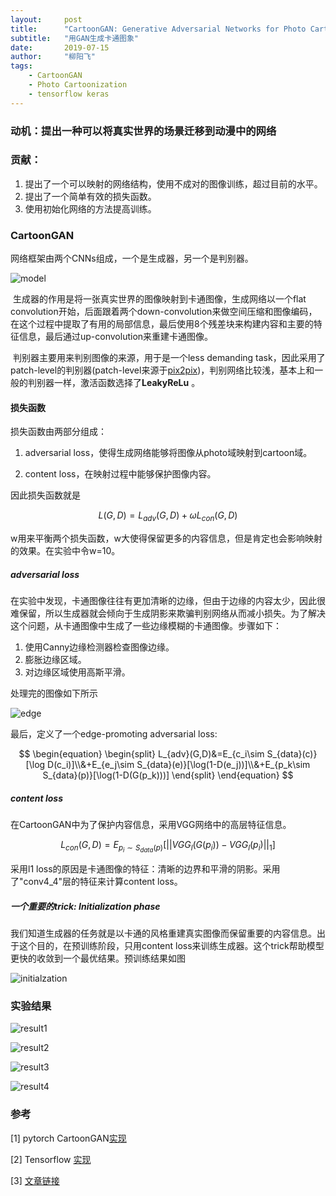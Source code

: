 ```yaml
---
layout:     post
title:      "CartoonGAN: Generative Adversarial Networks for Photo Cartoonization"
subtitle:   "用GAN生成卡通图象"
date:       2019-07-15
author:     "柳阳飞"
tags:
    - CartoonGAN
    - Photo Cartoonization
    - tensorflow keras
---
```

### 动机：提出一种可以将真实世界的场景迁移到动漫中的网络

### 贡献：

1. 提出了一个可以映射的网络结构，使用不成对的图像训练，超过目前的水平。
2. 提出了一个简单有效的损失函数。
3. 使用初始化网络的方法提高训练。

### CartoonGAN

网络框架由两个CNNs组成，一个是生成器，另一个是判别器。

![model](/img/20190715/model.png)

​	生成器的作用是将一张真实世界的图像映射到卡通图像，生成网络以一个flat convolution开始，后面跟着两个down-convolution来做空间压缩和图像编码，在这个过程中提取了有用的局部信息，最后使用8个残差块来构建内容和主要的特征信息，最后通过up-convolution来重建卡通图像。

​	判别器主要用来判别图像的来源，用于是一个less demanding task，因此采用了patch-level的判别器(patch-level来源于[pix2pix](https://arxiv.org/pdf/1611.07004v1.pdf))，判别网络比较浅，基本上和一般的判别器一样，激活函数选择了**LeakyReLu** 。

#### 损失函数

损失函数由两部分组成：

1. adversarial loss，使得生成网络能够将图像从photo域映射到cartoon域。

2. content loss，在映射过程中能够保护图像内容。

因此损失函数就是

   $$
   L(G,D) = L_{adv}(G, D) + \omega L_{con}(G,D)
   $$
   
   w用来平衡两个损失函数，w大使得保留更多的内容信息，但是肯定也会影响映射的效果。在实验中令w=10。

##### adversarial loss

在实验中发现，卡通图像往往有更加清晰的边缘，但由于边缘的内容太少，因此很难保留，所以生成器就会倾向于生成阴影来欺骗判别网络从而减小损失。为了解决这个问题，从卡通图像中生成了一些边缘模糊的卡通图像。步骤如下：

1. 使用Canny边缘检测器检查图像边缘。
2. 膨胀边缘区域。
3. 对边缘区域使用高斯平滑。

处理完的图像如下所示

![edge](/img/20190715/edge.png)

最后，定义了一个edge-promoting adversarial loss:

$$
\begin{equation}
\begin{split}
L_{adv}(G,D)&=E_{c_i\sim S_{data}(c)}[\log D(c_i)]\\&+E_{e_j\sim S_{data}(e)}[\log(1-D(e_j))]\\&+E_{p_k\sim S_{data}(p)}[\log(1-D(G(p_k)))]
\end{split}
\end{equation}
$$

##### content loss

在CartoonGAN中为了保护内容信息，采用VGG网络中的高层特征信息。

$$
L_{con}(G,D)=E_{p_i\sim S_{data}(p)}[||VGG_l(G(p_i))-VGG_l(p_i)||_1]
$$

采用l1 loss的原因是卡通图像的特征：清晰的边界和平滑的阴影。采用了"conv4_4"层的特征来计算content loss。

##### 一个重要的trick: Initialization phase

我们知道生成器的任务就是以卡通的风格重建真实图像而保留重要的内容信息。出于这个目的，在预训练阶段，只用content loss来训练生成器。这个trick帮助模型更快的收敛到一个最优结果。预训练结果如图

![initialzation](/img/20190715/intialization.png)

### 实验结果

![result1](/img/20190715/result1.png)

![result2](/img/20190715/result2.png)

![result3](/img/20190715/result3.png)

![result4](/img/20190715/result4.png)

### 参考

[1] pytorch CartoonGAN[实现](https://github.com/znxlwm/pytorch-CartoonGAN)

[2] Tensorflow [实现](https://github.com/taki0112/CartoonGAN-Tensorflow)

[3] [文章链接](http://openaccess.thecvf.com/content_cvpr_2018/papers/Chen_CartoonGAN_Generative_Adversarial_CVPR_2018_paper.pdf)

